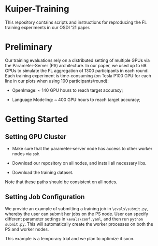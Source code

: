 # Kuiper-Training

This repository contains scripts and instructions for reproducing the FL training experiments in our OSDI '21 paper.

# Preliminary

Our training evaluations rely on a distributed setting of multiple GPUs via the Parameter-Server (PS) architecture. In our paper, we used up to 68 GPUs to simulate the FL aggregation of 1300 participants in each round. Each training experiment is time-consuming (on  Tesla P100 GPU for each line in our plots when using 100 participants/round):

- OpenImage: ~ 140 GPU hours to reach target accuracy;

- Language Modeling: ~ 400 GPU hours to reach target accuracy;


# Getting Started 


## Setting GPU Cluster

- Make sure that the parameter-server node has access to other worker nodes via ```ssh```. 

- Download our repository on all nodes, and install all necessary libs.

- Download the training dataset.

Note that these paths should be consistent on all nodes.

## Setting Job Configuration

We provide an example of submitting a training job in ```\evals\submit.py```, whereby the user can submit her jobs on the PS node. User can specify different parameter settings in ```\evals\conf.yaml```, and then run ```python submit.py```. This will automatically create the worker processes on both the PS and worker nodes.

This example is a temporary trial and we plan to optimize it soon. 